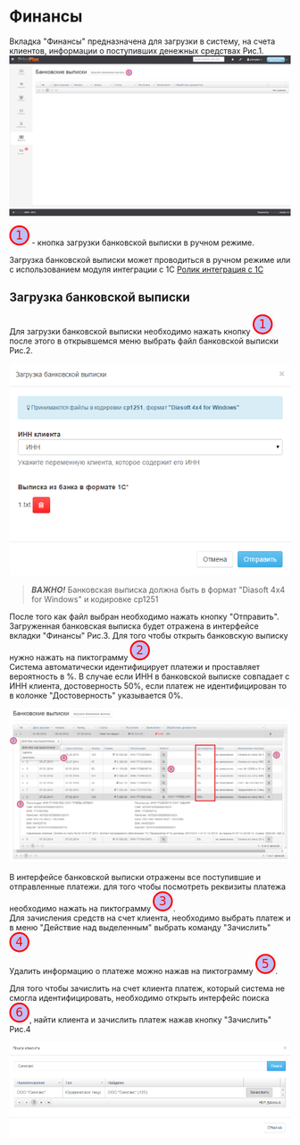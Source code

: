 # Финансы

Вкладка "Финансы" предназначена для загрузки в систему, на счета клиентов, информации о поступивших денежных средствах Рис.1.  
![](finansi1.png) 

 
![](1.png) - кнопка загрузки банковской выписки в ручном режиме.  


Загрузка банковской выписки может проводиться в ручном режиме или с использованием модуля интеграции с 1С [Ролик интеграция с 1С](http://www.youtube.com/watch?v=7wSDOFz_V2c)  

## Загрузка банковской выписки  

Для загрузки банковской выписки необходимо нажать кнопку ![](1.png) после этого в открывшемся меню выбрать файл банковской выписки Рис.2.  

![](finansi2.png)  

>  ***ВАЖНО!*** Банковская выписка должна быть в формат "Diasoft 4x4 for Windows" и кодировке cp1251

После того как файл выбран необходимо нажать кнопку "Отправить". Загруженная банковская выписка будет отражена в интерфейсе вкладки "Финансы" Рис.3. Для того чтобы открыть банковскую выписку нужно нажать на пиктограмму ![](2.png)  
Система автоматически идентифицирует платежи и проставляет вероятность в %. В случае если ИНН в банковской выписке совпадает с ИНН клиента, достоверность 50%, если платеж не идентифицирован то в колонке "Достоверность" указывается 0%. 

![](finansi3.png)  

В интерфейсе банковской выписки отражены все поступившие и отправленные платежи.
для того чтобы посмотреть реквизиты платежа необходимо нажать на пиктограмму ![](3.png).  
Для зачисления средств на счет клиента, необходимо выбрать платеж и в меню "Действие над выделенным" выбрать команду "Зачислить" ![](4.png)  
Удалить информацию о платеже можно нажав на пиктограмму ![](5.png).  

Для того чтобы зачислить на счет клиента платеж, который система не смогла идентифицировать, необходимо открыть интерфейс поиска ![](6.png), найти клиента и зачислить платеж нажав кнопку "Зачислить" Рис.4  

![](finansi4.png)  


